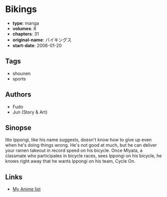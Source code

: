 # Bikings

-   **type**: manga
-   **volumes**: 8
-   **chapters**: 31
-   **original-name**: バイキングス
-   **start-date**: 2006-01-20

## Tags

-   shounen
-   sports

## Authors

-   Fudo
-   Jun (Story & Art)

## Sinopse

Itto Ippongi, like his name suggests, doesn't know how to give up even when he's doing things wrong. He's not good at much, but he can deliver your ramen takeout in record speed on his bicycle. Once Miyata, a classmate who participates in bicycle races, sees Ippongi on his bicycle, he knows right away that he wants Ippongi on his team, Cycle On.

## Links

-   [My Anime list](https://myanimelist.net/manga/21783/Bikings)
